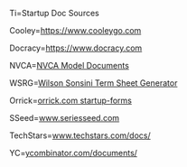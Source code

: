 Ti=Startup Doc Sources

Cooley=<a href="https://www.cooleygo.com">https://www.cooleygo.com</a>

Docracy=<a href="https://www.docracy.com">https://www.docracy.com</a>

NVCA=<a href="http://nvca.org/resources/model-legal-documents/">NVCA Model Documents</a>

WSRG=<a href="https://www.wsgr.com/WSGR/Display.aspx?SectionName=practice/termsheet.htm">Wilson Sonsini Term Sheet Generator</a>

Orrick=<a href="https://www.orrick.com/practices/emerging-companies/startup-forms/Pages/default.aspx">orrick.com startup-forms</a>

SSeed=<a href="https://http://www.seriesseed.com">www.seriesseed.com</a>

TechStars=<a href="http://www.techstars.com/docs/">www.techstars.com/docs/</a>

YC=<a href="https://www.ycombinator.com/documents/">ycombinator.com/documents/</a>



